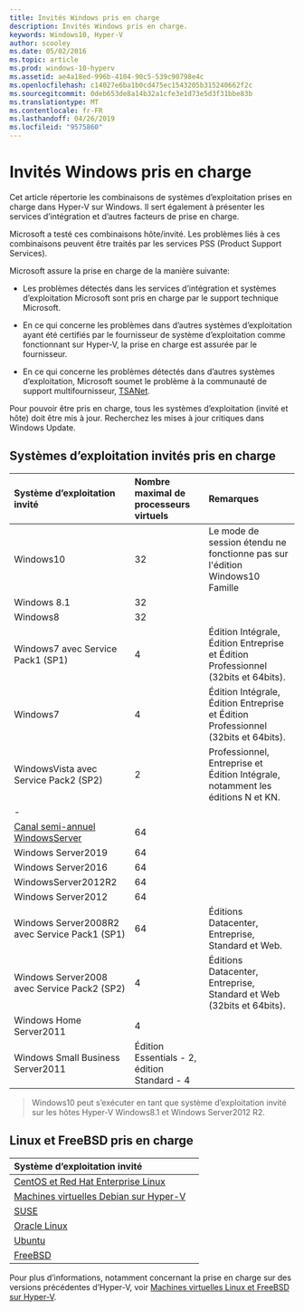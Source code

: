 ```yaml
---
title: Invités Windows pris en charge
description: Invités Windows pris en charge.
keywords: Windows10, Hyper-V
author: scooley
ms.date: 05/02/2016
ms.topic: article
ms.prod: windows-10-hyperv
ms.assetid: ae4a18ed-996b-4104-90c5-539c90798e4c
ms.openlocfilehash: c14027e6ba1b0cd475ec1543205b315240662f2c
ms.sourcegitcommit: 0deb653de8a14b32a1cfe3e1d73e5d3f31bbe83b
ms.translationtype: MT
ms.contentlocale: fr-FR
ms.lasthandoff: 04/26/2019
ms.locfileid: "9575860"
---
```

# <a name="supported-windows-guests"></a>Invités Windows pris en charge

Cet article répertorie les combinaisons de systèmes d’exploitation prises en charge dans Hyper-V sur Windows.  Il sert également à présenter les services d’intégration et d’autres facteurs de prise en charge.

Microsoft a testé ces combinaisons hôte/invité.  Les problèmes liés à ces combinaisons peuvent être traités par les services PSS (Product Support Services).

Microsoft assure la prise en charge de la manière suivante:

* Les problèmes détectés dans les services d’intégration et systèmes d’exploitation Microsoft sont pris en charge par le support technique Microsoft.

* En ce qui concerne les problèmes dans d’autres systèmes d’exploitation ayant été certifiés par le fournisseur de système d’exploitation comme fonctionnant sur Hyper-V, la prise en charge est assurée par le fournisseur.

* En ce qui concerne les problèmes détectés dans d’autres systèmes d’exploitation, Microsoft soumet le problème à la communauté de support multifournisseur, [TSANet](http://www.tsanet.org/).

Pour pouvoir être pris en charge, tous les systèmes d’exploitation (invité et hôte) doit être mis à jour.  Recherchez les mises à jour critiques dans Windows Update.

## <a name="supported-guest-operating-systems"></a>Systèmes d’exploitation invités pris en charge

| Système d’exploitation invité |  Nombre maximal de processeurs virtuels | Remarques |
|:-----|:-----|:-----|
| Windows10 | 32 |Le mode de session étendu ne fonctionne pas sur l'édition Windows10 Famille |
| Windows 8.1 | 32 | |
| Windows8 | 32 ||
| Windows7 avec Service Pack1 (SP1) | 4 | Édition Intégrale, Édition Entreprise et Édition Professionnel (32bits et 64bits). |
| Windows7 | 4 | Édition Intégrale, Édition Entreprise et Édition Professionnel (32bits et 64bits). |
| WindowsVista avec Service Pack2 (SP2) | 2 | Professionnel, Entreprise et Édition Intégrale, notamment les éditions N et KN. |
| - | | |
| [Canal semi-annuel WindowsServer](https://docs.microsoft.com/en-us/windows-server/get-started/semi-annual-channel-overview) | 64 | |
| Windows Server2019 | 64 | |
| Windows Server2016 | 64 | |
| WindowsServer2012R2 | 64 | |
| Windows Server2012 | 64 | |
| Windows Server2008R2 avec Service Pack1 (SP1) | 64 | Éditions Datacenter, Entreprise, Standard et Web. |
| Windows Server2008 avec Service Pack2 (SP2) | 4 | Éditions Datacenter, Entreprise, Standard et Web (32bits et 64bits). |
| Windows Home Server2011 | 4 | |
| Windows Small Business Server2011 | Édition Essentials - 2, édition Standard - 4 | |

> Windows10 peut s’exécuter en tant que système d’exploitation invité sur les hôtes Hyper-V Windows8.1 et Windows Server2012 R2.

## <a name="supported-linux-and-free-bsd"></a>Linux et FreeBSD pris en charge

| Système d’exploitation invité |  |
|:-----|:------|
| [CentOS et Red Hat Enterprise Linux](https://technet.microsoft.com/library/dn531026.aspx) | |
| [Machines virtuelles Debian sur Hyper-V](https://technet.microsoft.com/library/dn614985.aspx) | |
| [SUSE](https://technet.microsoft.com/en-us/library/dn531027.aspx) | |
| [Oracle Linux](https://technet.microsoft.com/en-us/library/dn609828.aspx)  | |
| [Ubuntu](https://technet.microsoft.com/en-us/library/dn531029.aspx) | |
| [FreeBSD](https://technet.microsoft.com/library/dn848318.aspx) | |

Pour plus d’informations, notamment concernant la prise en charge sur des versions précédentes d’Hyper-V, voir [Machines virtuelles Linux et FreeBSD sur Hyper-V](https://technet.microsoft.com/library/dn531030.aspx).
